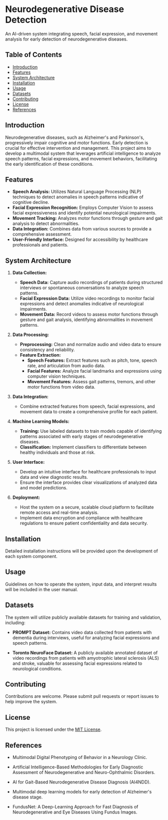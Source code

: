 # Neurodegenerative Disease Detection

An AI-driven system integrating speech, facial expression, and movement analysis for early detection of neurodegenerative diseases.

## Table of Contents

- [Introduction](#introduction)
- [Features](#features)
- [System Architecture](#system-architecture)
- [Installation](#installation)
- [Usage](#usage)
- [Datasets](#datasets)
- [Contributing](#contributing)
- [License](#license)
- [References](#references)

## Introduction

Neurodegenerative diseases, such as Alzheimer's and Parkinson's, progressively impair cognitive and motor functions. Early detection is crucial for effective intervention and management. This project aims to develop a multimodal system that leverages artificial intelligence to analyze speech patterns, facial expressions, and movement behaviors, facilitating the early identification of these conditions.

## Features

- **Speech Analysis:** Utilizes Natural Language Processing (NLP) techniques to detect anomalies in speech patterns indicative of cognitive decline.
- **Facial Expression Recognition:** Employs Computer Vision to assess facial expressiveness and identify potential neurological impairments.
- **Movement Tracking:** Analyzes motor functions through gesture and gait analysis to detect abnormalities.
- **Data Integration:** Combines data from various sources to provide a comprehensive assessment.
- **User-Friendly Interface:** Designed for accessibility by healthcare professionals and patients.

## System Architecture

1. **Data Collection:**
   - **Speech Data:** Capture audio recordings of patients during structured interviews or spontaneous conversations to analyze speech patterns.
   - **Facial Expression Data:** Utilize video recordings to monitor facial expressions and detect anomalies indicative of neurological impairments.
   - **Movement Data:** Record videos to assess motor functions through gesture and gait analysis, identifying abnormalities in movement patterns.

2. **Data Processing:**
   - **Preprocessing:** Clean and normalize audio and video data to ensure consistency and reliability.
   - **Feature Extraction:**
     - **Speech Features:** Extract features such as pitch, tone, speech rate, and articulation from audio data.
     - **Facial Features:** Analyze facial landmarks and expressions using computer vision techniques.
     - **Movement Features:** Assess gait patterns, tremors, and other motor functions from video data.

3. **Data Integration:**
   - Combine extracted features from speech, facial expressions, and movement data to create a comprehensive profile for each patient.

4. **Machine Learning Models:**
   - **Training:** Use labeled datasets to train models capable of identifying patterns associated with early stages of neurodegenerative diseases.
   - **Classification:** Implement classifiers to differentiate between healthy individuals and those at risk.

5. **User Interface:**
   - Develop an intuitive interface for healthcare professionals to input data and view diagnostic results.
   - Ensure the interface provides clear visualizations of analyzed data and model predictions.

6. **Deployment:**
   - Host the system on a secure, scalable cloud platform to facilitate remote access and real-time analysis.
   - Implement data encryption and compliance with healthcare regulations to ensure patient confidentiality and data security.

## Installation

Detailed installation instructions will be provided upon the development of each system component.

## Usage

Guidelines on how to operate the system, input data, and interpret results will be included in the user manual.

## Datasets

The system will utilize publicly available datasets for training and validation, including:

- **PROMPT Dataset:** Contains video data collected from patients with dementia during interviews, useful for analyzing facial expressions and speech patterns.

- **Toronto NeuroFace Dataset:** A publicly available annotated dataset of video recordings from patients with amyotrophic lateral sclerosis (ALS) and stroke, valuable for assessing facial expressions related to neurological conditions.

## Contributing

Contributions are welcome. Please submit pull requests or report issues to help improve the system.

## License

This project is licensed under the [MIT License](LICENSE).

## References

- Multimodal Digital Phenotyping of Behavior in a Neurology Clinic.

- Artificial Intelligence-Based Methodologies for Early Diagnostic Assessment of Neurodegenerative and Neuro-Ophthalmic Disorders.

- AI for Gait-Based Neurodegenerative Disease Diagnosis (AI4NDD).

- Multimodal deep learning models for early detection of Alzheimer's disease stage.

- FundusNet: A Deep-Learning Approach for Fast Diagnosis of Neurodegenerative and Eye Diseases Using Fundus Images.
